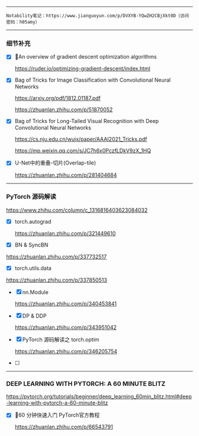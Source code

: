 ------



```
Notability笔记：https://www.jianguoyun.com/p/DVXYB-YQwZH2CBjXkt0D（访问密码：h05amy）
```



------



### 细节补充



- [x] An overview of gradient descent optimization algorithms

  https://ruder.io/optimizing-gradient-descent/index.html



- [x] Bag of Tricks for Image Classification with Convolutional Neural Networks

  https://arxiv.org/pdf/1812.01187.pdf

  https://zhuanlan.zhihu.com/p/51870052



- [x] Bag of Tricks for Long-Tailed Visual Recognition with Deep Convolutional Neural Networks

  https://cs.nju.edu.cn/wujx/paper/AAAI2021_Tricks.pdf

  https://mp.weixin.qq.com/s/JC7h6x0PczfLDkV9zX_1HQ



- [x] U-Net中的重叠-切片(Overlap-tile)

  https://zhuanlan.zhihu.com/p/281404684





------



### PyTorch 源码解读

https://www.zhihu.com/column/c_1316816403623084032



- [x] torch.autograd

  https://zhuanlan.zhihu.com/p/321449610

- [x]  BN & SyncBN

  https://zhuanlan.zhihu.com/p/337732517

- [x]  torch.utils.data

  https://zhuanlan.zhihu.com/p/337850513

- [x] nn.Module

  https://zhuanlan.zhihu.com/p/340453841

- [x] DP & DDP

  https://zhuanlan.zhihu.com/p/343951042

- [x] PyTorch 源码解读之 torch.optim

  https://zhuanlan.zhihu.com/p/346205754

- [ ] 



------



### DEEP LEARNING WITH PYTORCH: A 60 MINUTE BLITZ

https://pytorch.org/tutorials/beginner/deep_learning_60min_blitz.html#deep-learning-with-pytorch-a-60-minute-blitz



- [x] 60 分钟快速入门 PyTorch官方教程

  https://zhuanlan.zhihu.com/p/66543791